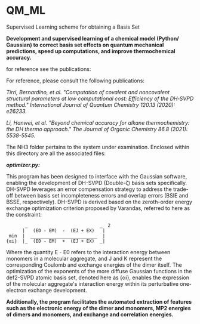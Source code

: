 # QM_ML
Supervised Learning scheme for obtaining a Basis Set

****Development and supervised learning of a chemical model (Python/ Gaussian) to correct basis set effects on quantum mechanical predictions, speed up computations, and improve thermochemical accuracy.**** 

for reference see the publications:

For reference, please consult the following publications:

*Tirri, Bernardino, et al. "Computation of covalent and noncovalent structural parameters at low computational cost: Efficiency of the DH‐SVPD method." International Journal of Quantum Chemistry 120.13 (2020): e26233.*

*Li, Hanwei, et al. "Beyond chemical accuracy for alkane thermochemistry: the DH thermo approach." The Journal of Organic Chemistry 86.8 (2021): 5538-5545.*

The NH3 folder pertains to the system under examination. Enclosed within this directory are all the associated files:

***optimizer.py:***

  This program has been designed to interface with the Gaussian software, enabling the development of DH-SVPD (Double-ζ) basis sets specifically. DH-SVPD leverages an error compensation     strategy to address the trade-off between basis set incompleteness errors and overlap errors (BSIE and BSSE, respectively). DH-SVPD is derived based on the zeroth-order energy exchange optimization criterion proposed by Varandas, referred to here as the constraint:

           _                           _  2
          |   (ED - EM)  -  (EJ + EX)   |
     min  |  _________________________  |
    {αi}  |_  (ED - EM)  +  (EJ + EX)  _|


Where the quantity E - E0 refers to the interaction energy between monomers in a molecular aggregate, and J and K represent the corresponding Coulomb and exchange energies of the dimer itself. The optimization of the exponents of the more diffuse Gaussian functions in the def2-SVPD atomic basis set, denoted here as {αi}, enables the expression of the molecular aggregate's interaction energy within its perturbative one-electron exchange development.

**Additionally, the program facilitates the automated extraction of features such as the electronic energy of the dimer and monomers, MP2 energies of dimers and monomers, and exchange and correlation energies.**

